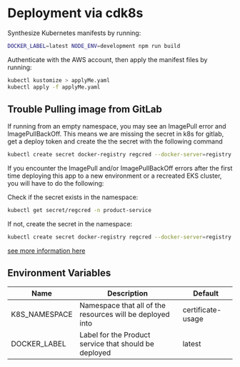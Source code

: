 # Deployment via cdk8s

Synthesize Kubernetes manifests by running:

```sh
DOCKER_LABEL=latest NODE_ENV=development npm run build
```

Authenticate with the AWS account, then apply the manifest files by running:

```sh
kubectl kustomize > applyMe.yaml
kubectl apply -f applyMe.yaml
```

## Trouble Pulling image from GitLab

If running from an empty namespace, you may see an ImagePull error and ImagePullBackOff. This means we are missing the secret in k8s for gitlab, get a deploy token and create the the secret with the following command

```sh
kubectl create secret docker-registry regcred --docker-server=registry.gitlab.com --docker-username=$USERNAME --docker-password=$PASSWORD
```

If you encounter the ImagePull and/or ImagePullBackOff errors after the first time deploying this app to a new environment or a recreated EKS cluster, you will have to do the following:

Check if the secret exists in the namespace:
```sh
kubectl get secret/regcred -n product-service
```

If not, create the secret in the namespace:

```sh
kubectl create secret docker-registry regcred --docker-server=registry.gitlab.com --docker-username=$USERNAME --docker-password=$PASSWORD --namespace=certificate-usage
```

[see more information here](https://juju.is/tutorials/using-gitlab-as-a-container-registry#7-pull-our-container)

## Environment Variables

| Name          | Description                                               | Default         |
| ------------- | --------------------------------------------------------- | --------------- |
| K8S_NAMESPACE | Namespace that all of the resources will be deployed into | certificate-usage |
| DOCKER_LABEL  | Label for the Product service that should be deployed     | latest          |